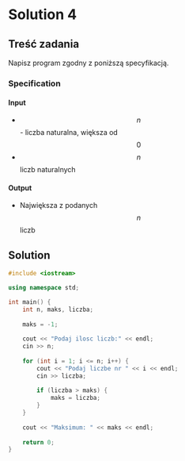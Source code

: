# Solution 4

## Treść zadania

Napisz program zgodny z poniższą specyfikacją.

### Specification

#### Input

* $$n$$ - liczba naturalna, większa od $$0$$ 
* $$n$$liczb naturalnych

#### Output

* Największa z podanych $$n$$ liczb

## Solution

```cpp
#include <iostream>

using namespace std;

int main() {
    int n, maks, liczba;
    
    maks = -1;
    
    cout << "Podaj ilosc liczb:" << endl;
    cin >> n;
    
    for (int i = 1; i <= n; i++) {
        cout << "Podaj liczbe nr " << i << endl;
        cin >> liczba;
        
        if (liczba > maks) {
            maks = liczba;
        }
    }
    
    cout << "Maksimum: " << maks << endl;
    
    return 0;
}
```
